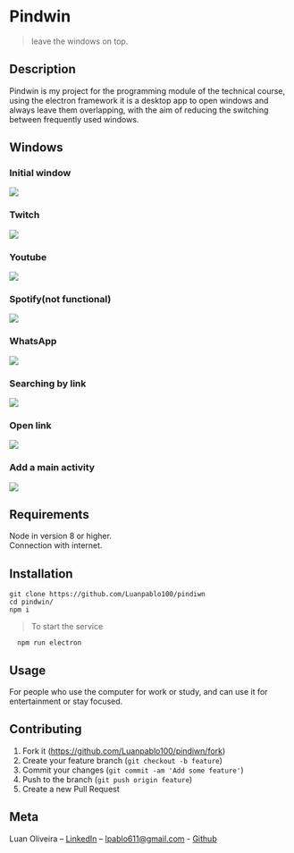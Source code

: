 # Pindwin

> leave the windows on top.
## Description
Pindwin is my project for the programming module of the technical course, using the electron framework it is a desktop app to open windows and always leave them overlapping, with the aim of reducing the switching between frequently used windows.

## Windows
### Initial window
![](https://live.staticflickr.com/65535/50635031421_3ba15c8bca_z.jpg)
### Twitch
![](https://live.staticflickr.com/65535/50635031396_7a3e0f6203.jpg)
### Youtube
![](https://live.staticflickr.com/65535/50635111207_e65f9bfec5.jpg)
### Spotify(not functional)
![](https://live.staticflickr.com/65535/50634283028_7e855a5b95.jpg)
### WhatsApp
![](https://live.staticflickr.com/65535/50635031501_0231c28374.jpg)
### Searching by link
![](https://live.staticflickr.com/65535/50635111147_f433aa4cfa.jpg)
### Open link
![](https://live.staticflickr.com/65535/50635031186_0cc6bcf400.jpg)
### Add a main activity
![](https://live.staticflickr.com/65535/50635111107_23e823064f.jpg)

## Requirements
Node in version 8 or higher. <br>
Connection with internet.

## Installation
```
git clone https://github.com/Luanpablo100/pindiwn
cd pindwin/
npm i
```
> To start the service
```
  npm run electron
```
## Usage
For people who use the computer for work or study, and can use it for entertainment or stay focused.

## Contributing

1. Fork it (<https://github.com/Luanpablo100/pindiwn/fork>)
2. Create your feature branch (`git checkout -b feature`)
3. Commit your changes (`git commit -am 'Add some feature'`)
4. Push to the branch (`git push origin feature`)
5. Create a new Pull Request

## Meta
Luan Oliveira – [LinkedIn](https://www.linkedin.com/in/luan-oliveira-713159198/) – lpablo611@gmail.com - [Github](https://github.com/Luanpablo100)